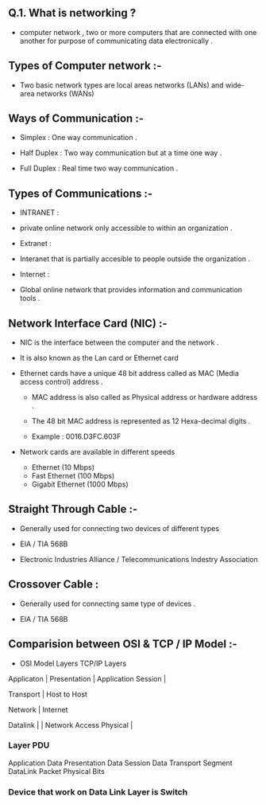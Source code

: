 ## Q.1. What is  networking ?

- computer network , two or more computers that are connected with one another for purpose of communicating data electronically .

## Types of Computer network :-

- Two basic network types are local areas networks (LANs) and wide-area networks (WANs)

## Ways of Communication :-

- Simplex : One way communication .

- Half Duplex : Two way communication but at a time one way .

- Full Duplex : Real time two way communication .

## Types of Communications :-

* INTRANET :

- private online network only accessible to within an organization .


* Extranet :

- Interanet that is partially accesible to people outside the organization .



* Internet :

- Global online network that provides information and communication tools .




## Network Interface Card (NIC) :-


* NIC is the interface between the computer and the network .

* It is also known as the Lan card or Ethernet card 

* Ethernet cards have a unique 48 bit address called as MAC (Media access control) address .

    - MAC address is also called as Physical address or hardware address .

    - The 48 bit MAC address is represented as 12 Hexa-decimal digits .

    - Example : 0016.D3FC.603F

* Network cards are available in different speeds 

    - Ethernet (10 Mbps)
    - Fast Ethernet (100 Mbps)
    - Gigabit Ethernet (1000 Mbps)

## Straight Through Cable :-

* Generally used for connecting two devices of different types 

* EIA / TIA 568B

* Electronic Industries Alliance / Telecommunications Indestry Association

## Crossover Cable :

* Generally used for connecting same type of devices .

* EIA / TIA 568B


## Comparision between OSI & TCP / IP Model  :-

- OSI Model Layers                  TCP/IP Layers

Applicaton                  |
Presentation                |       Application
Session                     |


Transport                   |       Host to Host

Network                     |       Internet

Datalink                    |
                            |       Network Access
Physical                    |


### Layer               PDU

Application             Data
Presentation            Data
Session                 Data
Transport               Segment
DataLink                Packet
Physical                Bits


### Device that work on Data Link Layer is Switch

